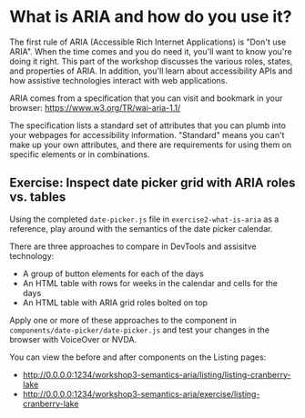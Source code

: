 # What is ARIA and how do you use it?

The first rule of ARIA (Accessible Rich Internet Applications) is "Don't use ARIA". When the time comes and you do need it, you'll want to know you're doing it right. This part of the workshop discusses the various roles, states, and properties of ARIA. In addition, you'll learn about accessibility APIs and how assistive technologies interact with web applications.

ARIA comes from a specification that you can visit and bookmark in your browser: https://www.w3.org/TR/wai-aria-1.1/

The specification lists a standard set of attributes that you can plumb into your webpages for accessibility information. "Standard" means you can't make up your own attributes, and there are requirements for using them on specific elements or in combinations.

## Exercise: Inspect date picker grid with ARIA roles vs. tables

Using the completed `date-picker.js` file in `exercise2-what-is-aria` as
a reference, play around with the semantics of the date picker calendar.

There are three approaches to compare in DevTools and assisitve technology:

- A group of button elements for each of the days
- An HTML table with rows for weeks in the calendar and cells for the days
- An HTML table with ARIA grid roles bolted on top

Apply one or more of these approaches to the component in `components/date-picker/date-picker.js`
and test your changes in the browser with VoiceOver or NVDA.

You can view the before and after components on the Listing pages:

- http://0.0.0.0:1234/workshop3-semantics-aria/listing/listing-cranberry-lake
- http://0.0.0.0:1234/workshop3-semantics-aria/exercise/listing-cranberry-lake

